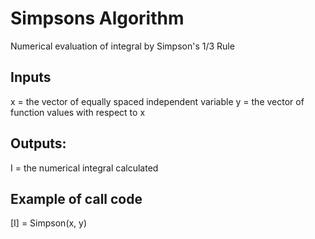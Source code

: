# Simpsons Algorithm
Numerical evaluation of integral by Simpson's 1/3 Rule
## Inputs
x = the vector of equally spaced independent variable
y = the vector of function values with respect to x
## Outputs:
I = the numerical integral calculated
## Example of call code
[I] = Simpson(x, y)
